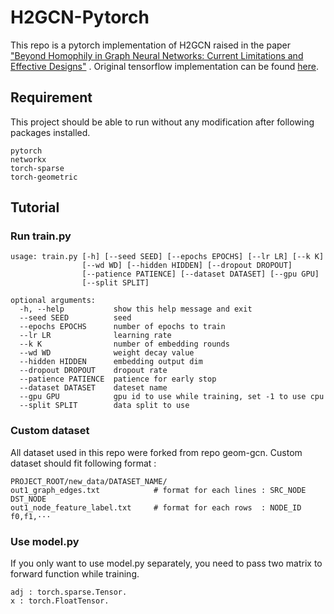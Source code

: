 # H2GCN-Pytorch

This repo is a pytorch implementation of H2GCN raised in the
paper ["Beyond Homophily in Graph Neural Networks: Current Limitations and Effective Designs"](https://arxiv.org/abs/2006.11468)
. Original tensorflow implementation can be found [here](https://github.com/GemsLab/H2GCN).

## Requirement

This project should be able to run without any modification after following packages installed.

```
pytorch
networkx
torch-sparse
torch-geometric
```

## Tutorial

### Run train.py

```
usage: train.py [-h] [--seed SEED] [--epochs EPOCHS] [--lr LR] [--k K]
                [--wd WD] [--hidden HIDDEN] [--dropout DROPOUT]
                [--patience PATIENCE] [--dataset DATASET] [--gpu GPU]
                [--split SPLIT]

optional arguments:
  -h, --help           show this help message and exit
  --seed SEED          seed
  --epochs EPOCHS      number of epochs to train
  --lr LR              learning rate
  --k K                number of embedding rounds
  --wd WD              weight decay value
  --hidden HIDDEN      embedding output dim
  --dropout DROPOUT    dropout rate
  --patience PATIENCE  patience for early stop
  --dataset DATASET    dateset name
  --gpu GPU            gpu id to use while training, set -1 to use cpu
  --split SPLIT        data split to use
```

### Custom dataset

All dataset used in this repo were forked from repo geom-gcn.
Custom dataset should fit following format :

```
PROJECT_ROOT/new_data/DATASET_NAME/
out1_graph_edges.txt            # format for each lines : SRC_NODE DST_NODE
out1_node_feature_label.txt     # format for each rows  : NODE_ID f0,f1,···
```

### Use model.py

If you only want to use model.py separately, you need to pass two matrix to forward function while training.

```
adj : torch.sparse.Tensor.
x : torch.FloatTensor.
```
